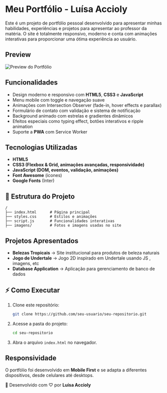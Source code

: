 # Meu Portfólio - Luísa Accioly

Este é um projeto de portfólio pessoal desenvolvido para apresentar minhas habilidades, experiências e projetos para apresentar ao professor da matéria.
O site é totalmente responsivo, moderno e conta com animações interativas para proporcionar uma ótima experiência ao usuário.

## Preview

![Preview do Portfólio](./imagens/foto%20de%20perfil%20do%20linkedin.jpeg)

## Funcionalidades

* Design moderno e responsivo com **HTML5**, **CSS3** e **JavaScript**
* Menu mobile com toggle e navegação suave
* Animações com Intersection Observer (fade-in, hover effects e parallax)
* Formulário de contato com validação e sistema de notificação
* Background animado com estrelas e gradientes dinâmicos
* Efeitos especiais como typing effect, botões interativos e ripple animation
* Suporte a **PWA** com Service Worker

## Tecnologias Utilizadas

* **HTML5**
* **CSS3 (Flexbox & Grid, animações avançadas, responsividade)**
* **JavaScript (DOM, eventos, validação, animações)**
* **Font Awesome** (ícones)
* **Google Fonts** (Inter)

## 📂 Estrutura do Projeto

```
/
├── index.html      # Página principal
├── styles.css      # Estilos e animações
├── script.js       # Funcionalidades interativas
├── imagens/        # Fotos e imagens usadas no site
```

## Projetos Apresentados

* **Belezas Tropicais** → Site institucional para produtos de beleza naturais
* **Jogo de Undertale** → Jogo 2D inspirado em Undertale usando JS , imagens, etc
* **Database Application** → Aplicação para gerenciamento de banco de dados

## ⚡ Como Executar

1. Clone este repositório:

   ```bash
   git clone https://github.com/seu-usuario/seu-repositorio.git
   ```
2. Acesse a pasta do projeto:

   ```bash
   cd seu-repositorio
   ```
3. Abra o arquivo `index.html` no navegador.

## Responsividade

O portfólio foi desenvolvido em **Mobile First** e se adapta a diferentes dispositivos, desde celulares até desktops.

🔗 Desenvolvido com ♡ por **Luísa Accioly**
